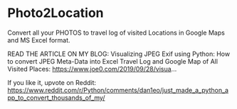 # Photo2Location
Convert all your PHOTOS to travel log of visited Locations in Google Maps and MS Excel format. 

READ THE ARTICLE ON MY BLOG:
Visualizing JPEG Exif using Python: How to convert JPEG Meta-Data into Excel Travel Log and Google Map of All Visited Places:
https://www.joe0.com/2019/09/28/visua...

If you like it, upvote on Reddit: https://www.reddit.com/r/Python/comments/dan1eo/just_made_a_python_app_to_convert_thousands_of_my/
